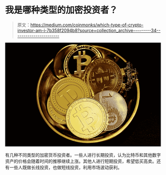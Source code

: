 # 我是哪种类型的加密投资者？

> 原文：<https://medium.com/coinmonks/which-type-of-crypto-investor-am-i-7b358f2094b8?source=collection_archive---------34----------------------->

![](img/a1ee26ee6b3bd35601079dc733ee3974.png)

有几种不同类型的加密货币投资者。一些人进行长期投资，认为比特币和其他数字资产的价格会随着时间的推移继续上涨。其他人进行短期投资，希望低买高卖。还有一些人既做长线投资，也做短线投资，利用市场波动获利。